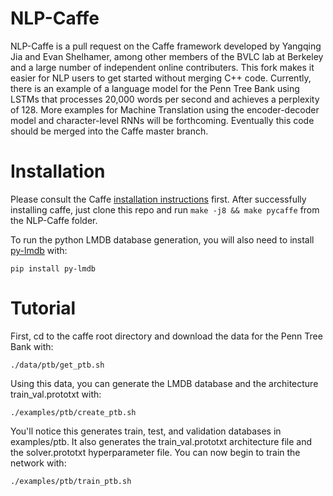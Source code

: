 # NLP-Caffe

NLP-Caffe is a pull request on the Caffe framework developed by Yangqing Jia and Evan Shelhamer, among other members of the BVLC lab at Berkeley and a large number of independent online contributers. This fork makes it easier for NLP users to get started without merging C++ code. Currently, there is an example of a language model for the Penn Tree Bank using LSTMs that processes 20,000 words per second and achieves a perplexity of 128. More examples for Machine Translation using the encoder-decoder model and character-level RNNs will be forthcoming. Eventually this code should be merged into the Caffe master branch.

# Installation

Please consult the Caffe <a href="http://caffe.berkeleyvision.org/installation.html">installation instructions</a> first. After successfully installing caffe, just clone this repo and run `make -j8 && make pycaffe` from the NLP-Caffe folder.

To run the python LMDB database generation, you will also need to install <a href="https://github.com/dw/py-lmdb/">py-lmdb</a> with:

    pip install py-lmdb

# Tutorial

First, cd to the caffe root directory and download the data for the Penn Tree Bank with:

    ./data/ptb/get_ptb.sh

Using this data, you can generate the LMDB database and the architecture train_val.prototxt with:

    ./examples/ptb/create_ptb.sh
    
You'll notice this generates train, test, and validation databases in examples/ptb. It also generates the train_val.prototxt architecture file and the solver.prototxt hyperparameter file. You can now begin to train the network with:

    ./examples/ptb/train_ptb.sh
